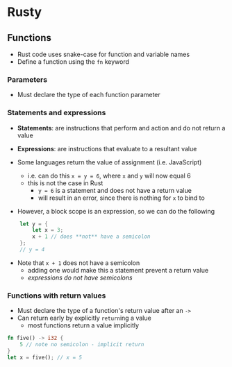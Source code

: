 # Rusty

## Functions

- Rust code uses snake-case for function and variable names
- Define a function using the `fn` keyword

### Parameters

- Must declare the type of each function parameter

### Statements and expressions

- **Statements**: are instructions that perform and action and do not return a value
- **Expressions**: are instructions that evaluate to a resultant value
- Some languages return the value of assignment (i.e. JavaScript)

  - i.e. can do this `x = y = 6`, where `x` and `y` will now equal 6
  - this is not the case in Rust
    - `y = 6` is a statement and does not have a return value
    - will result in an error, since there is nothing for `x` to bind to

- However, a block scope is an expression, so we can do the following

```rust
    let y = {
        let x = 3;
        x + 1 // does **not** have a semicolon
    };
    // y = 4
```

- Note that `x + 1` does not have a semicolon
  - adding one would make this a statement prevent a return value
  - _expressions do not have semicolons_

### Functions with return values

- Must declare the type of a function's return value after an `->`
- Can return early by explicitly `return`ing a value
  - most functions return a value implicitly

```rust
fn five() -> i32 {
    5 // note no semicolon - implicit return
}
let x = five(); // x = 5
```
